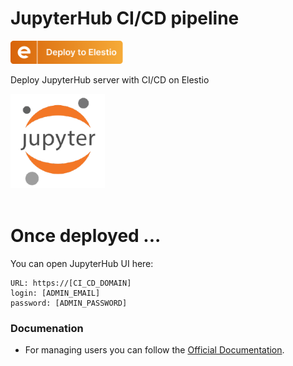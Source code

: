 # JupyterHub CI/CD pipeline

<a href="https://dash.elest.io/deploy?source=cicd&social=dockerCompose&url=https://github.com/elestio-examples/jupyterhub"><img src="deploy-on-elestio.png" alt="Deploy on Elest.io" width="180px" /></a>

Deploy JupyterHub server with CI/CD on Elestio

<img src="jupyterhub.png" style='width: 30%;'/>
<br/>
<br/>

# Once deployed ...

You can open JupyterHub UI here:

    URL: https://[CI_CD_DOMAIN]
    login: [ADMIN_EMAIL]
    password: [ADMIN_PASSWORD]


### Documenation

- For managing users you can follow the [Official Documentation](https://jupyterhub.readthedocs.io/en/stable/tutorial/getting-started/authenticators-users-basics.html).